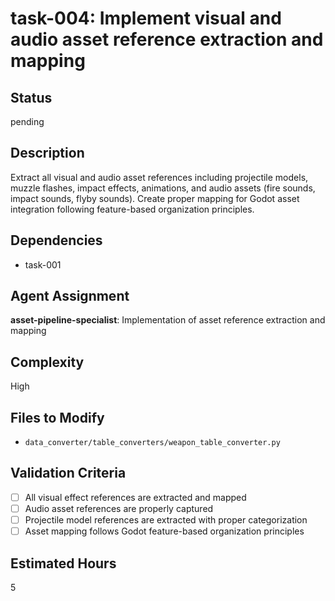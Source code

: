 # task-004: Implement visual and audio asset reference extraction and mapping

## Status
pending

## Description
Extract all visual and audio asset references including projectile models, muzzle flashes, impact effects, animations, and audio assets (fire sounds, impact sounds, flyby sounds). Create proper mapping for Godot asset integration following feature-based organization principles.

## Dependencies
- task-001

## Agent Assignment
**asset-pipeline-specialist**: Implementation of asset reference extraction and mapping

## Complexity
High

## Files to Modify
- `data_converter/table_converters/weapon_table_converter.py`

## Validation Criteria
- [ ] All visual effect references are extracted and mapped
- [ ] Audio asset references are properly captured
- [ ] Projectile model references are extracted with proper categorization
- [ ] Asset mapping follows Godot feature-based organization principles

## Estimated Hours
5